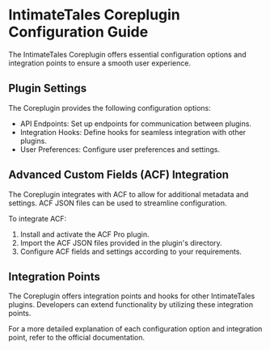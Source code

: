 # IntimateTales Coreplugin Configuration Guide

The IntimateTales Coreplugin offers essential configuration options and integration points to ensure a smooth user experience.

## Plugin Settings

The Coreplugin provides the following configuration options:

- API Endpoints: Set up endpoints for communication between plugins.
- Integration Hooks: Define hooks for seamless integration with other plugins.
- User Preferences: Configure user preferences and settings.

## Advanced Custom Fields (ACF) Integration

The Coreplugin integrates with ACF to allow for additional metadata and settings. ACF JSON files can be used to streamline configuration.

To integrate ACF:

1. Install and activate the ACF Pro plugin.
2. Import the ACF JSON files provided in the plugin's directory.
3. Configure ACF fields and settings according to your requirements.

## Integration Points

The Coreplugin offers integration points and hooks for other IntimateTales plugins. Developers can extend functionality by utilizing these integration points.

For a more detailed explanation of each configuration option and integration point, refer to the official documentation.
